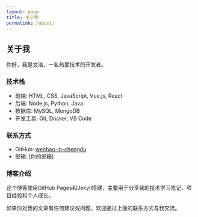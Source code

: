 ```yaml
---
layout: page
title: 关于我
permalink: /about/
---
```


## 关于我

你好，我是文浩，一名热爱技术的开发者。

### 技术栈

- 前端: HTML, CSS, JavaScript, Vue.js, React
- 后端: Node.js, Python, Java
- 数据库: MySQL, MongoDB
- 开发工具: Git, Docker, VS Code

### 联系方式

- GitHub: [wenhao-in-chengdu](https://github.com/wenhao-in-chengdu)
- 邮箱: [你的邮箱]

### 博客介绍

这个博客使用GitHub Pages和Jekyll搭建，主要用于分享我的技术学习笔记、项目经验和个人成长。

如果你对我的文章有任何建议或问题，欢迎通过上面的联系方式与我交流。 